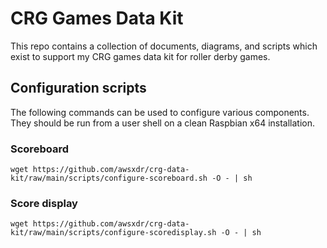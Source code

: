 # CRG Games Data Kit

This repo contains a collection of documents, diagrams, and scripts which exist to support my CRG games data kit for roller derby games.

## Configuration scripts

The following commands can be used to configure various components. They should be run from a user shell on a clean Raspbian x64 installation.

### Scoreboard

`wget https://github.com/awsxdr/crg-data-kit/raw/main/scripts/configure-scoreboard.sh -O - | sh`

### Score display

`wget https://github.com/awsxdr/crg-data-kit/raw/main/scripts/configure-scoredisplay.sh -O - | sh`